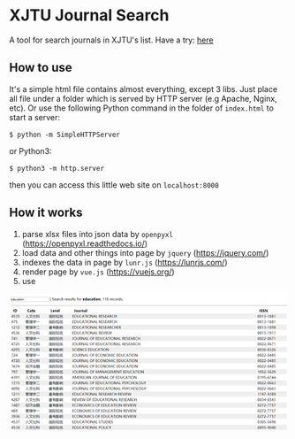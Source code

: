 # XJTU Journal Search

A tool for search journals in XJTU's list.
Have a try: [here](https://hehuan2112.github.io/XJTU-Journal-Search/)

## How to use

It's a simple html file contains almost everything, except 3 libs.
Just place all file under a folder which is served by HTTP server (e.g Apache, Nginx, etc).
Or use the following Python command in the folder of `index.html` to start a server:

    $ python -m SimpleHTTPServer

or Python3:

    $ python3 -m http.server

then you can access this little web site on `localhost:8000`

## How it works

1. parse xlsx files into json data by `openpyxl` (https://openpyxl.readthedocs.io/)
2. load data and other things into page by `jquery` (https://jquery.com/)
3. indexes the data in page by `lunr.js` (https://lunrjs.com/)
4. render page by `vue.js` (https://vuejs.org/)
5. use

![image of search ui](https://github.com/focusheart/xjtu-journal-search/blob/master/static/img/cover.png?raw=true)
